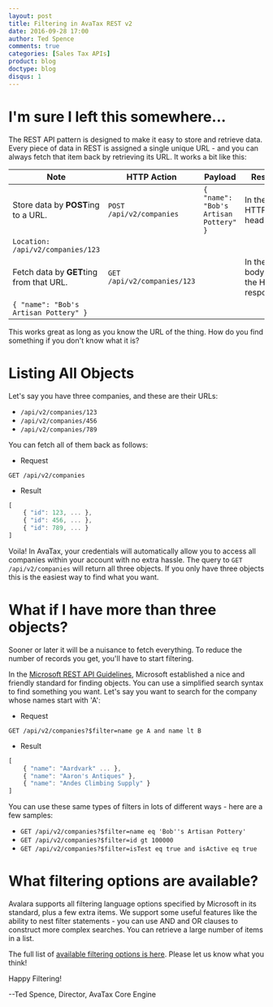 ```yaml
---
layout: post
title: Filtering in AvaTax REST v2
date: 2016-09-28 17:00
author: Ted Spence
comments: true
categories: [Sales Tax APIs]
product: blog
doctype: blog
disqus: 1
---
```


# I'm sure I left this somewhere...

The REST API pattern is designed to make it easy to store and retrieve data.  Every piece of data in REST is assigned a single unique URL - and you can always fetch that item back by retrieving its URL.  It works a bit like this:

| Note | HTTP Action | Payload | Result |
|---|---|---|---|
|Store data by **POST**ing to a URL.|`POST /api/v2/companies`|`{ "name": "Bob's Artisan Pottery" }`|In the HTTP headers:
`Location: /api/v2/companies/123`|
|Fetch data by **GET**ting from that URL.|`GET /api/v2/companies/123`| | In the body of the HTTP response:
`{ "name": "Bob's Artisan Pottery" }`|

This works great as long as you know the URL of the thing.  How do you find something if you don't know what it is?

# Listing All Objects

Let's say you have three companies, and these are their URLs:
* `/api/v2/companies/123`
* `/api/v2/companies/456`
* `/api/v2/companies/789`

You can fetch all of them back as follows:
* Request
```
GET /api/v2/companies
```
* Result
```javascript
[ 
    { "id": 123, ... }, 
    { "id": 456, ... }, 
    { "id": 789, ... }
]
```

Voila! In AvaTax, your credentials will automatically allow you to access all companies within your account with no extra hassle.  The query to ```GET /api/v2/companies``` will return all three objects.  If you only have three objects this is the easiest way to find what you want.

# What if I have more than three objects?

Sooner or later it will be a nuisance to fetch everything.  To reduce the number of records you get, you'll have to start filtering.

In the <a href="https://github.com/Microsoft/api-guidelines/blob/master/Guidelines.md#97-filtering">Microsoft REST API Guidelines</a>, Microsoft established a nice and friendly standard for finding objects.  You can use a simplified search syntax to find something you want.  Let's say you want to search for the company whose names start with 'A':

* Request
```
GET /api/v2/companies?$filter=name ge A and name lt B
```
* Result
```javascript
[ 
    { "name": "Aardvark" ... }, 
    { "name": "Aaron's Antiques" }, 
    { "name": "Andes Climbing Supply" }
]
```

You can use these same types of filters in lots of different ways - here are a few samples:

* `GET /api/v2/companies?$filter=name eq 'Bob''s Artisan Pottery'`
* `GET /api/v2/companies?$filter=id gt 100000`
* `GET /api/v2/companies?$filter=isTest eq true and isActive eq true`

# What filtering options are available?

Avalara supports all filtering language options specified by Microsoft in its standard, plus a few extra items.  We support some useful features like the ability to nest filter statements - you can use AND and OR clauses to construct more complex searches.  You can retrieve a large number of items in a list.

The full list of <a href="/avatax/filtering-in-rest">available filtering options is here</a>.  Please let us know what you think!

Happy Filtering!

--Ted Spence, Director, AvaTax Core Engine

